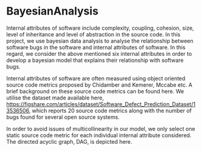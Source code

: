 # BayesianAnalysis

Internal attributes of software include complexity, coupling, cohesion, size, level of inheritance and level of abstraction in the source code. In this project, we use bayesian data analysis to analyse the relationship between software bugs in the software and internal attributes of software. In this regard, we consider the above mentioned six internal attributes in order to develop a bayesian model that explains their relationship with software bugs.

Internal attributes of software are often measured using object oriented source code metrics proposed by Chidamber and Kemerer, Mccabe etc. A brief background on these source code metrics can be found here. We utilise the dataset made available here, https://figshare.com/articles/dataset/Software_Defect_Prediction_Dataset/13536506, which reports 20 source code metrics along with the number of bugs found for several open source systems.

In order to avoid issues of multicollinearity in our model, we only select one static source code metric for each individual internal attribute considered.
The directed acyclic graph, DAG, is depicted here.
